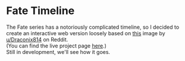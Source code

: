 # Fate Timeline
The Fate series has a notoriously complicated timeline, so I decided to create an interactive web version loosely based on [this](https://i.redd.it/6fz5fzz6sfv11.png) image by [u/Draconix814](https://www.reddit.com/user/Draconix814/) on Reddit.  
(You can find the live project page [here](https://thecolorman.github.io/Fate-Timeline/).)  
Still in development, we'll see how it goes.

